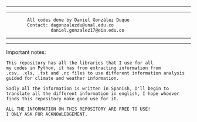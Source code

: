 ______________________________________________________________
______________________________________________________________

            All codes done by Daniel González Duque
            Contact: dagonzalezdu@unal.edu.co
                     daniel.gonzalez17@eia.edu.co
______________________________________________________________
______________________________________________________________

Important notes:

    This repository has all the libraries that I use for all
    my codes in Python, it has from extracting information from
    .csv, .xls, .txt and .nc files to use different information analysis
    guided for climate and weather information.

    Sadly all the information is written in Spanish, I'll begin to
    translate all the different information in english, I hope whoever 
    finds this repository make good use for it.

    ALL THE INFORMATION ON THIS REPOSITORY ARE FREE TO USE!
    I ONLY ASK FOR ACKNOWLEDGEMENT.
